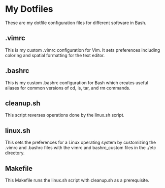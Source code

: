 # My Dotfiles
These are my dotfile configuration files for different software in Bash.
## .vimrc
This is my custom .vimrc configuration for Vim. It sets preferences including coloring and spatial formatting for the text editor. 
## .bashrc
This is my custom .bashrc configuration for Bash which creates useful aliases for common versions of cd, ls, tar, and rm commands. 
## cleanup.sh
This script reverses operations done by the linux.sh script. 
## linux.sh
This sets the preferences for a Linux operating system by customizing the .vimrc and .bashrc files with the vimrc and bashrc\_custom files in the ./etc directory. 
## Makefile
This Makefile runs the linux.sh script with cleanup.sh as a prerequisite. 
